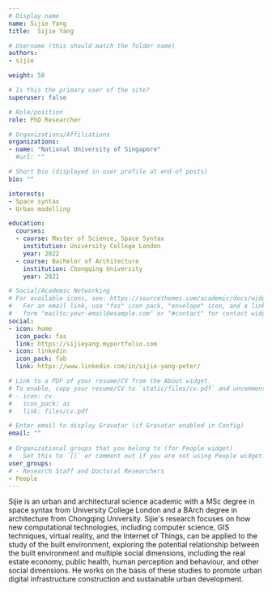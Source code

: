 ```yaml
---
# Display name
name: Sijie Yang
title:  Sijie Yang

# Username (this should match the folder name)
authors:
- sijie

weight: 58

# Is this the primary user of the site?
superuser: false

# Role/position
role: PhD Researcher

# Organizations/Affiliations
organizations:
- name: "National University of Singapore"
  #url: ""

# Short bio (displayed in user profile at end of posts)
bio: ""

interests:
- Space syntax
- Urban modelling

education:
  courses:
  - course: Master of Science, Space Syntax
    institution: University College London
    year: 2022
  - course: Bachelor of Architecture
    institution: Chongqing University
    year: 2021

# Social/Academic Networking
# For available icons, see: https://sourcethemes.com/academic/docs/widgets/#icons
#   For an email link, use "fas" icon pack, "envelope" icon, and a link in the
#   form "mailto:your-email@example.com" or "#contact" for contact widget.
social:
- icon: home
  icon_pack: fas
  link: https://sijieyang.myportfolio.com
- icon: linkedin
  icon_pack: fab
  link: https://www.linkedin.com/in/sijie-yang-peter/

# Link to a PDF of your resume/CV from the About widget.
# To enable, copy your resume/CV to `static/files/cv.pdf` and uncomment the lines below.  
# - icon: cv
#   icon_pack: ai
#   link: files/cv.pdf

# Enter email to display Gravatar (if Gravatar enabled in Config)
email: ""
  
# Organizational groups that you belong to (for People widget)
#   Set this to `[]` or comment out if you are not using People widget.  
user_groups:
# - Research Staff and Doctoral Researchers
- People
---
```


Sijie is an urban and architectural science academic with a MSc degree in space syntax from University College London and a BArch degree in architecture from Chongqing University. Sijie's research focuses on how new computational technologies, including computer science, GIS techniques, virtual reality, and the Internet of Things, can be applied to the study of the built environment, exploring the potential relationship between the built environment and multiple social dimensions, including the real estate economy, public health, human perception and behaviour, and other social dimensions. He works on the basis of these studies to promote urban digital infrastructure construction and sustainable urban development.
